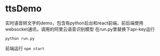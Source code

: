 # ttsDemo
实时语音转文字的demo，包含有python后台和react前端，前后端使用websocket通讯，调用的阿里云语音识别模型
在run.py里替换下api-key运行
```
python run.py
```
前端运行 ```npm start```
